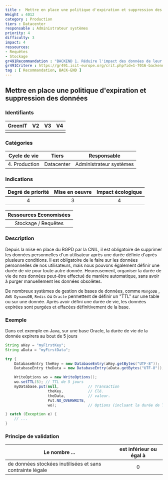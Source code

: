 ```yaml
---
title :  Mettre en place une politique d'expiration et suppression des données
Weight : 4012
category : Production
tiers : Datacenter
responsable : Administrateur systèmes
priority: 4
difficulty: 3
impact: 4
ressources:
- Requêtes
- Stockage
gr491Recommandation : "BACKEND 1. Réduire l'impact des données de leur stockage et accès"
gr491Critere : https://gr491.isit-europe.org/crit.php?id=1-7016-backend-les-specifications-font-apparaitre-des-collections-de
tag : [ Recommandation, BACK-END ]
---
```


## Mettre en place une politique d'expiration et suppression des données

### Identifiants

| GreenIT |  V2  |  V3  |  V4  |
|:-------:|:----:|:----:|:----:|
|      |   |   |      |

### Catégories

| Cycle de vie |  Tiers  |  Responsable  |
|:---------:|:----:|:----:|
| 4. Production | Datacenter | Administrateur systèmes |

### Indications

| Degré de priorité |      Mise en oeuvre       |  Impact écologique    |
|:-------------------:|:-------------------------:|:---------------------:|
| 4 | 3 | 4 |

|Ressources Economisées   |
|:-----------------------:|
| Stockage / Requêtes |

### Description
Depuis la mise en place du RGPD par la CNIL, il est obligatoire de supprimer les données personnelles d'un utilisateur
après une durée définie d'après plusieurs conditions. Il est obligatoire de le faire sur les données personnelles de nos
utilisateurs, mais nous pouvons également définir une durée de vie pour toute autre donnée. Heureusement, organiser la 
durée de vie de nos données peut-être effectué de manière automatique, sans avoir à purger manuellement les données obsolètes. 

De nombreux systèmes de gestion de bases de données, comme `MongoDB` , `AWS DynamoDB`, `Redis` ou `Oracle` permettent de
définir un "TTL" sur une table ou sur une donnée.
Après avoir défini une durée de vie, les données expirées sont purgées et effacées définitivement de la base.

### Exemple
Dans cet exemple en Java, sur une base Oracle, la durée de vie de la donnée expirera au bout de 5 jours
```java
String aKey = "myFirstKey";
String aData = "myFirstData";

try {
    DatabaseEntry theKey = new DatabaseEntry(aKey.getBytes("UTF-8"));
    DatabaseEntry theData = new DatabaseEntry(aData.getBytes("UTF-8"));

    WriteOptions wo = new WriteOptions();
    wo.setTTL(5); // TTL de 5 jours
    myDatabase.put(null,             // Transaction 
                   theKey,           // Clé.
                   theData,          // valeur.
                   Put.NO_OVERWRITE, 
                   wo);              // Options (incluant la durée de TTL).

} catch (Exception e) {
    // ...
} 
```

### Principe de validation

| Le nombre ... | est inférieur ou égal à |
| ------------- | :---------------------: |
| de données stockées inutilisées et sans contrainte légale  | 0 |
